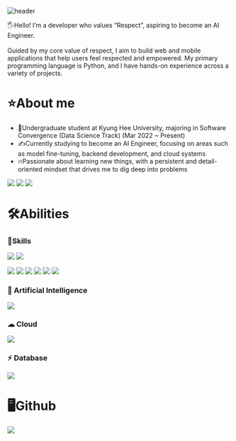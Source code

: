 ![header](https://capsule-render.vercel.app/api?type=waving&color=8A2BE2&height=300&section=header&text=Welcome%20to%20JE%20HUI's%20Github&fontSize=50&fontColor=FFFFFF)


🖐️Hello! I’m a developer who values “Respect”, aspiring to become an AI Engineer.<br><br>
  Guided by my core value of respect, I aim to build web and mobile applications that help users feel respected and empowered. My primary programming language is Python, and   I have hands-on experience across a variety of projects.

# ⭐About me
- 🏫Undergraduate student at Kyung Hee University, majoring in Software Convergence (Data Science Track) (Mar 2022 ~ Present)
- ✍️Currently studying to become an AI Engineer, focusing on areas such as model fine-tuning, backend development, and cloud systems
- 🔥Passionate about learning new things, with a persistent and detail-oriented mindset that drives me to dig deep into problems

<a href="https://bubble-odometer-9a5.notion.site/PortFolio-2426064406078067b51cce36e66fca2b?pvs=74"><img src="https://img.shields.io/badge/Portfolio-%23000000.svg?style=for-the-badge&logo=firefox&logoColor=#FF7139"/></a> <a href="https://pinkkj.github.io/"><img src="https://img.shields.io/badge/Blogger-FF5722?style=for-the-badge&logo=blogger&logoColor=white"/></a> <a href="juventa23@khu.ac.kr"><img src="https://img.shields.io/badge/Gmail-D14836?style=for-the-badge&logo=gmail&logoColor=white"/></a>

# 🛠️Abilities
### 📕Skills
<img src="https://img.shields.io/badge/Python-3776AB?style=for-the-badge&logo=python&logoColor=white"/> <img src="https://img.shields.io/badge/Flask-000000?style=for-the-badge&logo=flask&logoColor=white"/>

<img src="https://img.shields.io/badge/HTML-239120?style=for-the-badge&logo=html5&logoColor=white"/> <img src="https://img.shields.io/badge/JavaScript-F7DF1E?style=for-the-badge&logo=JavaScript&logoColor=white"/> <img src="https://img.shields.io/badge/HTML5-E34F26?style=for-the-badge&logo=html5&logoColor=white"/> <img src="https://img.shields.io/badge/Markdown-000000?style=for-the-badge&logo=markdown&logoColor=white"/> <img src="https://img.shields.io/badge/Flutter-02569B?style=for-the-badge&logo=flutter&logoColor=white"/> <img src="https://img.shields.io/badge/Dart-0175C2?style=for-the-badge&logo=dart&logoColor=white"/>

### 🤖 Artificial Intelligence
<img src="https://img.shields.io/badge/TensorFlow-FF6F00?style=for-the-badge&logo=tensorflow&logoColor=white"/>

### ☁ Cloud
<img src="https://img.shields.io/badge/Amazon_AWS-FF9900?style=for-the-badge&logo=amazonaws&logoColor=white"/>

### ⚡ Database

<img src="https://img.shields.io/badge/MySQL-005C84?style=for-the-badge&logo=mysql&logoColor=white"/>

# 🖥️Github

<img src='https://github-readme-stats.vercel.app/api?username=pinkkj&theme=blue-green'/>

<!--
**pinkkj/pinkkj** is a ✨ _special_ ✨ repository because its `README.md` (this file) appears on your GitHub profile.

Here are some ideas to get you started:

- 🔭 I’m currently working on ...
- 🌱 I’m currently learning ...
- 👯 I’m looking to collaborate on ...
- 🤔 I’m looking for help with ...
- 💬 Ask me about ...
- 📫 How to reach me: ...
- 😄 Pronouns: ...
- ⚡ Fun fact: ...
-->
